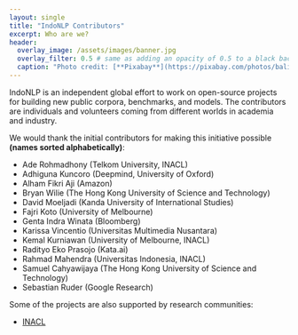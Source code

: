 ```yaml
---
layout: single
title: "IndoNLP Contributors"
excerpt: Who are we?
header:
  overlay_image: /assets/images/banner.jpg
  overlay_filter: 0.5 # same as adding an opacity of 0.5 to a black background
  caption: "Photo credit: [**Pixabay**](https://pixabay.com/photos/bali-nature-mountain-pond-volcano-1674192/)"
---
```


IndoNLP is an independent global effort to work on open-source projects for building new public corpora, benchmarks, and models. The contributors are individuals and volunteers coming from different worlds in academia and industry. 

We would thank the initial contributors for making this initiative possible **(names sorted alphabetically)**:
- Ade Rohmadhony (Telkom University, INACL)
- Adhiguna Kuncoro (Deepmind, University of Oxford)
- Alham Fikri Aji (Amazon)
- Bryan Wilie (The Hong Kong University of Science and Technology)
- David Moeljadi (Kanda University of International Studies)
- Fajri Koto (University of Melbourne)
- Genta Indra Winata (Bloomberg)
- Karissa Vincentio (Universitas Multimedia Nusantara)
- Kemal Kurniawan (University of Melbourne, INACL)
- Radityo Eko Prasojo (Kata.ai)
- Rahmad Mahendra (Universitas Indonesia, INACL)
- Samuel Cahyawijaya (The Hong Kong University of Science and Technology)
- Sebastian Ruder (Google Research)

Some of the projects are also supported by research communities:
- [INACL](https://inacl.id/inacl/)